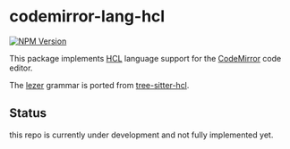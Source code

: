 # codemirror-lang-hcl

[![NPM Version](https://img.shields.io/npm/v/codemirror-lang-hcl)](https://www.npmjs.com/package/codemirror-lang-hcl)

This package implements [HCL](https://github.com/hashicorp/hcl) language support for the [CodeMirror](https://codemirror.net/6/) code editor.  

The [lezer](https://lezer.codemirror.net/) grammar is ported from [tree-sitter-hcl](https://github.com/tree-sitter-grammars/tree-sitter-hcl).

## Status

this repo is currently under development and not fully implemented yet.
